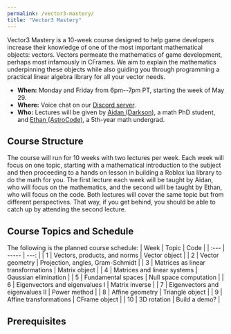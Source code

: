 ```yaml
---
permalink: /vector3-mastery/
title: "Vector3 Mastery"
---
```


Vector3 Mastery is a 10-week course designed to help game developers increase their knowledge of one of the most important mathematical objects: vectors. Vectors permeate the mathematics of game development, perhaps most infamously in CFrames. We aim to explain the mathematics underpinning these objects while also guiding you through programming a practical linear algebra library for all your vector needs.

* **When:** Monday and Friday from 6pm--7pm PT, starting the week of May 29.
* **Where:** Voice chat on our [Discord server](https://discord.gg/Mpy5MwqeWc).
* **Who:** Lectures will be given by [Aidan (Darkson)](https://aidan-epperly.github.io/), a math PhD student, and [Ethan (AstroCode)](https://ecurtiss.dev), a 5th-year math undergrad.

## Course Structure

The course will run for 10 weeks with two lectures per week. Each week will focus on one topic, starting with a mathematical introduction to the subject and then proceeding to a hands on lesson in building a Roblox lua library to do the math for you. The first lecture each week will be taught by Aidan, who will focus on the mathematics, and the second will be taught by Ethan, who will focus on the code. Both lectures will cover the same topic but from different perspectives. That way, if you get behind, you should be able to catch up by attending the second lecture.

## Course Topics and Schedule

The following is the planned course schedule:
| Week | Topic | Code |
| :--- | ----- | ---: |
| 1 | Vectors, products, and norms | Vector object |
| 2 | Vector geometry | Projection, angles, Gram-Schmidt |
| 3 | Matrices as linear transformations | Matrix object |
| 4 | Matrices and linear systems | Gaussian elimination |
| 5 | Fundamental spaces | Null space computation |
| 6 | Eigenvectors and eigenvalues I | Matrix inverse |
| 7 | Eigenvectors and eigenvalues II | Power method |
| 8 | Affine geometry | Triangle object |
| 9 | Affine transformations | CFrame object |
| 10 | 3D rotation | Build a demo? |

## Prerequisites
